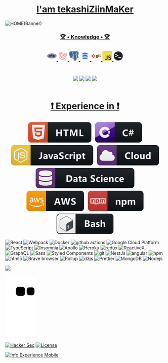 <h1 align="center"><u>I'am tekashiZiinMaKer</u></h1>

![HOME(Banner)](https://user-images.githubusercontent.com/98004421/155067354-61a5ee28-6dd0-4e52-aa1b-e9addbd68400.gif)

 <h3 align="center"><u>🏆 • Knowledge • 🏆</u></h3>
 <h2 align="center"><u><code><img height="30" src="https://raw.githubusercontent.com/github/explore/80688e429a7d4ef2fca1e82350fe8e3517d3494d/topics/php/php.png"></code>
<code><img height="30" src="https://raw.githubusercontent.com/github/explore/80688e429a7d4ef2fca1e82350fe8e3517d3494d/topics/laravel/laravel.png"></code>
<code><img height="30" src="https://raw.githubusercontent.com/github/explore/2d218e3aa252dc90eef269b34eeec1fbd15dc07/topics/postgresql/postgresql.png"></code>
<code><img height="30" src="https://raw.githubusercontent.com/github/explore/80688e429a7d4ef2fca1e82350fe8e3517d3494d/topics/sql/sql.png"></code>
<code><img height="30" src="https://raw.githubusercontent.com/github/explore/80688e429a7d4ef2fca1e82350fe8e3517d3494d/topics/git/git.png"></code>
<code><img height="30" src="https://raw.githubusercontent.com/github/explore/80688e429a7d4ef2fca1e82350fe8e3517d3494d/topics/javascript/javascript.png"></code>
<code><img height="30" src="https://raw.githubusercontent.com/github/explore/80688e429a7d4ef2fca1e82350fe8e3517d3494d/topics/terminal/terminal.png"></code>
<br>
<br></u></h2>

<p align="center">
<code><a href="https://www.python.org/" target="_blank"><img height="50" src="https://www.vectorlogo.zone/logos/python/python-ar21.svg"></a></code>
<code><a href="https://www.linux.org/" target="_blank"><img height="50" src="https://www.vectorlogo.zone/logos/linux/linux-ar21.svg"></a></code>
<code><a href="https://reactjs.org/" target="_blank"><img height="50" src="https://www.vectorlogo.zone/logos/reactjs/reactjs-ar21.svg"></a></code>
<code><a href="https://www.docker.com/" target="_blank"><img height="50" src="https://www.vectorlogo.zone/logos/docker/docker-official.svg"></a></code>
<br/><br/>
</p>

<h1 align="center"><u> ❗ Experience in ❗</u></h1>
</p>
<p align="center">
<img src="https://raw.githubusercontent.com/8bithemant/8bithemant/master/svg/dev/languages/html.svg" alt="Twitter" style="vertical-align:top; margin:4px"> <img src="https://raw.githubusercontent.com/8bithemant/8bithemant/master/svg/dev/languages/csharp.svg"alt="Twitter" style="vertical-align:top; margin:4px"> <img src="https://raw.githubusercontent.com/8bithemant/8bithemant/master/svg/dev/languages/js.svg" alt="Twitter" style="vertical-align:top; margin:4px"> <img src="https://raw.githubusercontent.com/8bithemant/8bithemant/master/svg/dev/misc/cloud.svg" alt="Twitter" style="vertical-align:top; margin:4px"> <img src="https://raw.githubusercontent.com/8bithemant/8bithemant/master/svg/dev/misc/datascience.svg" alt="Twitter" style="vertical-align:top; margin:4px"> <img src="https://raw.githubusercontent.com/8bithemant/8bithemant/master/svg/dev/services/aws.svg" alt="Twitter" style="vertical-align:top; margin:4px"> <img src="https://raw.githubusercontent.com/8bithemant/8bithemant/master/svg/dev/services/npm.svg" alt="Twitter" style="vertical-align:top; margin:4px"> <img src="https://raw.githubusercontent.com/8bithemant/8bithemant/master/svg/dev/tools/bash.svg" alt="Twitter" style="vertical-align:top; margin:4px">
 </p>
<p>
  <img alt="React" src="https://img.shields.io/badge/-React-45b8d8?style=flat-square&logo=react&logoColor=white" />
  <img alt="Webpack" src="https://img.shields.io/badge/-Webpack-8DD6F9?style=flat-square&logo=webpack&logoColor=white" /> 
  <img alt="Docker" src="https://img.shields.io/badge/-Docker-46a2f1?style=flat-square&logo=docker&logoColor=white" />
  <img alt="github actions" src="https://img.shields.io/badge/-Github_Actions-2088FF?style=flat-square&logo=github-actions&logoColor=white" />
  <img alt="Google Cloud Platform" src="https://img.shields.io/badge/-Google_Cloud_Platform-1a73e8?style=flat-square&logo=google-cloud&logoColor=white" />
  <img alt="TypeScript" src="https://img.shields.io/badge/-TypeScript-007ACC?style=flat-square&logo=typescript&logoColor=white" />
  <img alt="Insomnia" src="https://img.shields.io/badge/-Insomnia-5849BE?style=flat-square&logo=insomnia&logoColor=white" />
  <img alt="Apollo" src="https://img.shields.io/badge/-Apollo%20GraphQL-311C87?style=flat-square&logo=apollo-graphql&logoColor=white" />
  <img alt="Heroku" src="https://img.shields.io/badge/-Heroku-430098?style=flat-square&logo=heroku&logoColor=white" />
  <img alt="redux" src="https://img.shields.io/badge/-Redux-764ABC?style=flat-square&logo=redux&logoColor=white" />
  <img alt="ReactiveX" src="https://img.shields.io/badge/-RxJs-B7178C?style=flat-square&logo=reactivex&logoColor=white" />
  <img alt="GraphQL" src="https://img.shields.io/badge/-GraphQL-E10098?style=flat-square&logo=graphql&logoColor=white" />
  <img alt="Sass" src="https://img.shields.io/badge/-Sass-CC6699?style=flat-square&logo=sass&logoColor=white" />
  <img alt="Styled Components" src="https://img.shields.io/badge/-Styled_Components-db7092?style=flat-square&logo=styled-components&logoColor=white" />
  <img alt="git" src="https://img.shields.io/badge/-Git-F05032?style=flat-square&logo=git&logoColor=white" />
  <img alt="NestJs" src="https://img.shields.io/badge/-NestJs-ea2845?style=flat-square&logo=nestjs&logoColor=white" />
  <img alt="angular" src="https://img.shields.io/badge/-Angular-DD0031?style=flat-square&logo=angular&logoColor=white" />
  <img alt="npm" src="https://img.shields.io/badge/-NPM-CB3837?style=flat-square&logo=npm&logoColor=white" />
  <img alt="html5" src="https://img.shields.io/badge/-HTML5-E34F26?style=flat-square&logo=html5&logoColor=white" />
  <img alt="Brave browser" src="https://img.shields.io/badge/-Brave_Browser-FB542B?style=flat-square&logo=brave&logoColor=white" />
  <img alt="Rollup" src="https://img.shields.io/badge/-Rollup-EC4A3F?style=flat-square&logo=rollup.js&logoColor=white" />
  <img alt="d3js" src="https://img.shields.io/badge/-D3.js-F9A03C?style=flat-square&logo=d3.js&logoColor=white" />
  <img alt="Prettier" src="https://img.shields.io/badge/-Prettier-F7B93E?style=flat-square&logo=prettier&logoColor=white" />
  <img alt="MongoDB" src="https://img.shields.io/badge/-MongoDB-13aa52?style=flat-square&logo=mongodb&logoColor=white" />
  <img alt="Nodejs" src="https://img.shields.io/badge/-Nodejs-43853d?style=flat-square&logo=Node.js&logoColor=white" />
</p>

![](https://user-images.githubusercontent.com/98004421/155067456-333f456c-1ccd-4a2c-9e82-83c164c74e92.gif)

![](https://raw.githubusercontent.com/devdahmer99/devdahmer99/output/github-contribution-grid-snake.svg)

[![Hacker Sec](https://img.shields.io/badge/Hacker%20-Sec-green.svg?style=plastic)](https://github.com/tekashiZiinMaKer/) [![License](https://img.shields.io/badge/license-MIT-blueviolet.svg?style=plastic)](https://github.com/tekashiZiinMaKer/)

[![Info Experience Mobile](https://img.shields.io/badge/Info%20Experience%20Mobile-Termux,Kali%20Linux,%20ANDROID%20Mobile-%23ff69b4.svg?style=plastic)](https://github.com/tekashiZiinMaKer)
